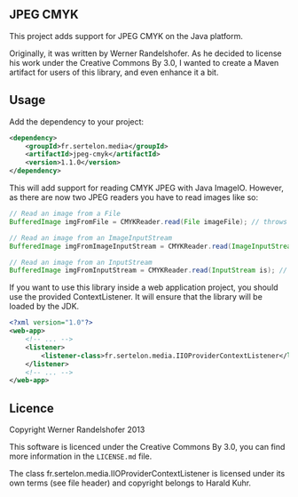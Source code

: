 ## JPEG CMYK

This project adds support for JPEG CMYK on the Java platform.

Originally, it was written by Werner Randelshofer. As he decided to license his work under the Creative Commons By 3.0, I wanted to create a Maven artifact for users of this library, and even enhance it a bit.

## Usage

Add the dependency to your project:

```xml
<dependency>
    <groupId>fr.sertelon.media</groupId>
    <artifactId>jpeg-cmyk</artifactId>
    <version>1.1.0</version>
</dependency>
```

This will add support for reading CMYK JPEG with Java ImageIO. However, as there are now two JPEG readers you have to read images like so:

```java
// Read an image from a File
BufferedImage imgFromFile = CMYKReader.read(File imageFile); // throws FileNotFoundException, IOException

// Read an image from an ImageInputStream
BufferedImage imgFromImageInputStream = CMYKReader.read(ImageInputStream iis);

// Read an image from an InputStream
BufferedImage imgFromInputStream = CMYKReader.read(InputStream is); // throws IOException
```

If you want to use this library inside a web application project, you should use the provided ContextListener. It will ensure that the library will be loaded by the JDK.

```xml
<?xml version="1.0"?>
<web-app>
	<!-- ... -->
	<listener>
		<listener-class>fr.sertelon.media.IIOProviderContextListener</listener-class>
	</listener>
	<!-- ... -->
</web-app>

```

## Licence

Copyright Werner Randelshofer 2013

This software is licenced under the Creative Commons By 3.0, you can find more information in the `LICENSE.md` file.

The class fr.sertelon.media.IIOProviderContextListener is licensed under its own terms (see file header) and copyright belongs to Harald Kuhr.